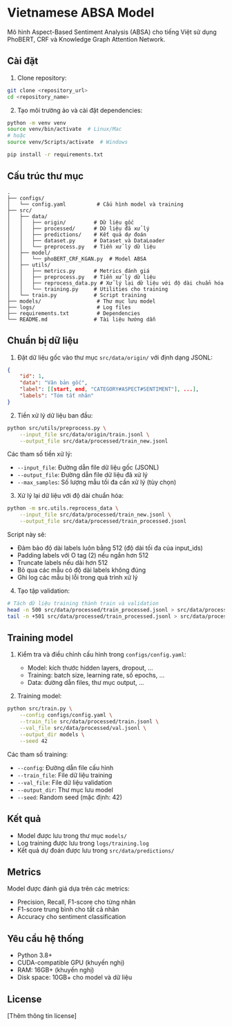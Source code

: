 # Vietnamese ABSA Model

Mô hình Aspect-Based Sentiment Analysis (ABSA) cho tiếng Việt sử dụng PhoBERT, CRF và Knowledge Graph Attention Network.

## Cài đặt

1. Clone repository:
```bash
git clone <repository_url>
cd <repository_name>
```

2. Tạo môi trường ảo và cài đặt dependencies:
```bash
python -m venv venv
source venv/bin/activate  # Linux/Mac
# hoặc
source venv/Scripts/activate  # Windows

pip install -r requirements.txt
```

## Cấu trúc thư mục

```
.
├── configs/
│   └── config.yaml          # Cấu hình model và training
├── src/
│   ├── data/
│   │   ├── origin/         # Dữ liệu gốc
│   │   ├── processed/      # Dữ liệu đã xử lý
│   │   ├── predictions/    # Kết quả dự đoán
│   │   ├── dataset.py      # Dataset và DataLoader
│   │   └── preprocess.py   # Tiền xử lý dữ liệu
│   ├── model/
│   │   └── phoBERT_CRF_KGAN.py  # Model ABSA
│   ├── utils/
│   │   ├── metrics.py      # Metrics đánh giá
│   │   ├── preprocess.py   # Tiền xử lý dữ liệu
│   │   ├── reprocess_data.py # Xử lý lại dữ liệu với độ dài chuẩn hóa
│   │   └── training.py     # Utilities cho training
│   └── train.py            # Script training
├── models/                  # Thư mục lưu model
├── logs/                    # Log files
├── requirements.txt         # Dependencies
└── README.md               # Tài liệu hướng dẫn
```

## Chuẩn bị dữ liệu

1. Đặt dữ liệu gốc vào thư mục `src/data/origin/` với định dạng JSONL:
```json
{
    "id": 1,
    "data": "Văn bản gốc",
    "label": [[start, end, "CATEGORY#ASPECT#SENTIMENT"], ...],
    "labels": "Tóm tắt nhãn"
}
```

2. Tiền xử lý dữ liệu ban đầu:
```bash
python src/utils/preprocess.py \
    --input_file src/data/origin/train.jsonl \
    --output_file src/data/processed/train_new.jsonl
```

Các tham số tiền xử lý:
- `--input_file`: Đường dẫn file dữ liệu gốc (JSONL)
- `--output_file`: Đường dẫn file dữ liệu đã xử lý
- `--max_samples`: Số lượng mẫu tối đa cần xử lý (tùy chọn)

3. Xử lý lại dữ liệu với độ dài chuẩn hóa:
```bash
python -m src.utils.reprocess_data \
    --input_file src/data/processed/train_new.jsonl \
    --output_file src/data/processed/train_processed.jsonl
```

Script này sẽ:
- Đảm bảo độ dài labels luôn bằng 512 (độ dài tối đa của input_ids)
- Padding labels với O tag (2) nếu ngắn hơn 512
- Truncate labels nếu dài hơn 512
- Bỏ qua các mẫu có độ dài labels không đúng
- Ghi log các mẫu bị lỗi trong quá trình xử lý

4. Tạo tập validation:
```bash
# Tách dữ liệu training thành train và validation
head -n 500 src/data/processed/train_processed.jsonl > src/data/processed/val.jsonl
tail -n +501 src/data/processed/train_processed.jsonl > src/data/processed/train.jsonl
```

## Training model

1. Kiểm tra và điều chỉnh cấu hình trong `configs/config.yaml`:
   - Model: kích thước hidden layers, dropout, ...
   - Training: batch size, learning rate, số epochs, ...
   - Data: đường dẫn files, thư mục output, ...

2. Training model:
```bash
python src/train.py \
    --config configs/config.yaml \
    --train_file src/data/processed/train.jsonl \
    --val_file src/data/processed/val.jsonl \
    --output_dir models \
    --seed 42
```

Các tham số training:
- `--config`: Đường dẫn file cấu hình
- `--train_file`: File dữ liệu training
- `--val_file`: File dữ liệu validation
- `--output_dir`: Thư mục lưu model
- `--seed`: Random seed (mặc định: 42)

## Kết quả

- Model được lưu trong thư mục `models/`
- Log training được lưu trong `logs/training.log`
- Kết quả dự đoán được lưu trong `src/data/predictions/`

## Metrics

Model được đánh giá dựa trên các metrics:
- Precision, Recall, F1-score cho từng nhãn
- F1-score trung bình cho tất cả nhãn
- Accuracy cho sentiment classification

## Yêu cầu hệ thống

- Python 3.8+
- CUDA-compatible GPU (khuyến nghị)
- RAM: 16GB+ (khuyến nghị)
- Disk space: 10GB+ cho model và dữ liệu

## License

[Thêm thông tin license]